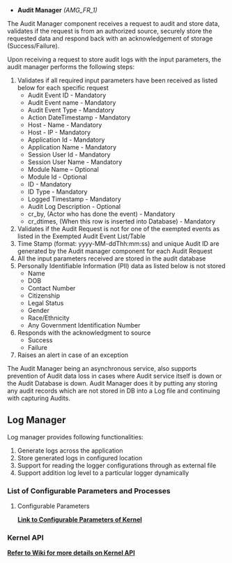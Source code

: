* **Audit Manager** _(AMG_FR_1)_

The Audit Manager component receives a request to audit and store data, validates if the request is from an authorized source, securely store the requested data and respond back with an acknowledgement of storage (Success/Failure). 

Upon receiving a request to store audit logs with the input parameters, the audit manager performs the following steps:
1. Validates if all required input parameters have been received as listed below for each specific request
   * Audit Event ID - Mandatory
   * Audit Event name - Mandatory
   * Audit Event Type - Mandatory
   * Action DateTimestamp - Mandatory
   * Host - Name - Mandatory
   * Host - IP - Mandatory
   * Application Id - Mandatory
   * Application Name - Mandatory
   * Session User Id - Mandatory
   * Session User Name - Mandatory
   * Module Name – Optional
   * Module Id - Optional
   * ID - Mandatory
   * ID Type - Mandatory
   * Logged Timestamp - Mandatory
   * Audit Log Description - Optional
   * cr_by, (Actor who has done the event) - Mandatory
   * cr_dtimes, (When this row is inserted into Database) - Mandatory
1. Validates if the Audit Request is not for one of the exempted events as listed in the Exempted Audit Event List/Table
1. Time Stamp (format: yyyy-MM-ddThh:mm:ss) and unique Audit ID are generated by the Audit manager component for each Audit Request
1. All the input parameters received are stored in the audit database
1. Personally Identifiable Information (PII) data as listed below is not stored
   * Name
   * DOB
   * Contact Number
   * Citizenship
   * Legal Status
   * Gender
   * Race/Ethnicity
   * Any Government Identification Number
1. Responds with the acknowledgment to source
   * Success
   * Failure
1. Raises an alert in case of an exception 

The Audit Manager being an asynchronous service, also supports prevention of Audit data loss in cases where Audit service itself is down or the Audit Database is down. Audit Manager does it by putting any storing any audit records which are not stored in DB into a Log file and continuing with capturing Audits.

## Log Manager
Log manager provides following functionalities:

1. Generate logs across the application
1. Store generated logs in configured location
1. Support for reading the logger configurations through as external file
1. Support addition log level to a particular logger dynamically

### List of Configurable Parameters and Processes 

1. Configurable Parameters

   [**Link to Configurable Parameters of Kernel**](/mosip/mosip-config/tree/master/config-templates/kernel-env.properties)

### Kernel API 
[**Refer to Wiki for more details on Kernel API**](Kernel-APIs)

